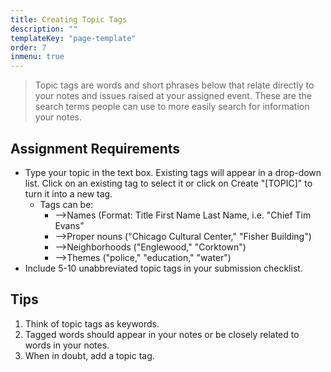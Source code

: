 ```yaml
---
title: Creating Topic Tags
description: ""
templateKey: "page-template"
order: 7
inmenu: true
---
```


> Topic tags are words and short phrases below that relate directly to your notes and issues raised at your assigned event. These are the search terms people can use to more easily search for information your notes.

## Assignment Requirements

- Type your topic in the text box. Existing tags will appear in a drop-down list. Click on an existing tag to select it or click on Create "\[TOPIC]" to turn it into a new tag.
  - Tags can be:
    - —>Names (Format: Title First Name Last Name, i.e. "Chief Tim Evans"
    - —>Proper nouns ("Chicago Cultural Center," "Fisher Building")
    - —>Neighborhoods ("Englewood," "Corktown")
    - —>Themes ("police," "education," "water")
- Include 5-10 unabbreviated topic tags in your submission checklist.

## Tips

1. Think of topic tags as keywords.
2. Tagged words should appear in your notes or be closely related to words in your notes.
3. When in doubt, add a topic tag.
